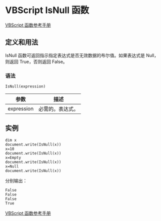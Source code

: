 # VBScript IsNull 函数

[VBScript 函数参考手册](/vbscript/vbscript_ref_functions.asp "VBScript 函数")

## 定义和用法

IsNull 函数可返回指示指定表达式是否无效数据的布尔值。如果表达式是 Null，则返回 True，否则返回 False。

### 语法

```
IsNull(expression)
```

| 参数 | 描述 |
| --- | --- |
| expression | 必需的。表达式。 |

## 实例

```
dim x
document.write(IsNull(x))
x=10
document.write(IsNull(x))
x=Empty
document.write(IsNull(x))
x=Null
document.write(IsNull(x))
```

分别输出：

```
False
False
False
True
```

[VBScript 函数参考手册](/vbscript/vbscript_ref_functions.asp "VBScript 函数")

